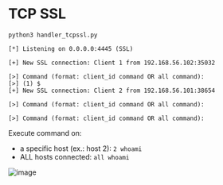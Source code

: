 # TCP SSL
`python3 handler_tcpssl.py `
```
[*] Listening on 0.0.0.0:4445 (SSL)

[+] New SSL connection: Client 1 from 192.168.56.102:35032

[>] Command (format: client_id command OR all command): 
[>] (1) $ 
[+] New SSL connection: Client 2 from 192.168.56.101:38654

[>] Command (format: client_id command OR all command): 

[>] Command (format: client_id command OR all command): 

```
Execute command on:
- a specific host (ex.: host 2): `2 whoami`
- ALL hosts connected: `all whoami`

![image](https://github.com/user-attachments/assets/31842082-a8fa-4ed8-86fe-1910c46ff9d6)
